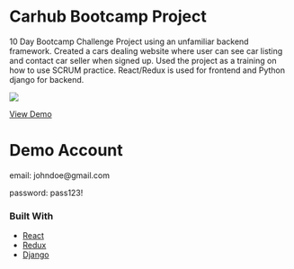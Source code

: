 # Carhub Bootcamp Project

10 Day Bootcamp Challenge Project using an unfamiliar backend framework. Created a cars dealing website where user can see car listing and contact car seller when signed up. Used the project as a training on how to use SCRUM practice.  React/Redux is used for frontend and Python django for backend.

![](https://i.gyazo.com/25261786659b86bfecb2c7adb29801fe.gif)

 <a href="https://carhub.brewedlogic.io/" target="_blank">View Demo</a>
 
# Demo Account
  <p> email:  johndoe@gmail.com</p>
  <p> password: pass123! </p>
  
  
### Built With
* [React](https://reactjs.org/)
* [Redux](https://redux.js.org/)
* [Django](https://www.djangoproject.com/)
